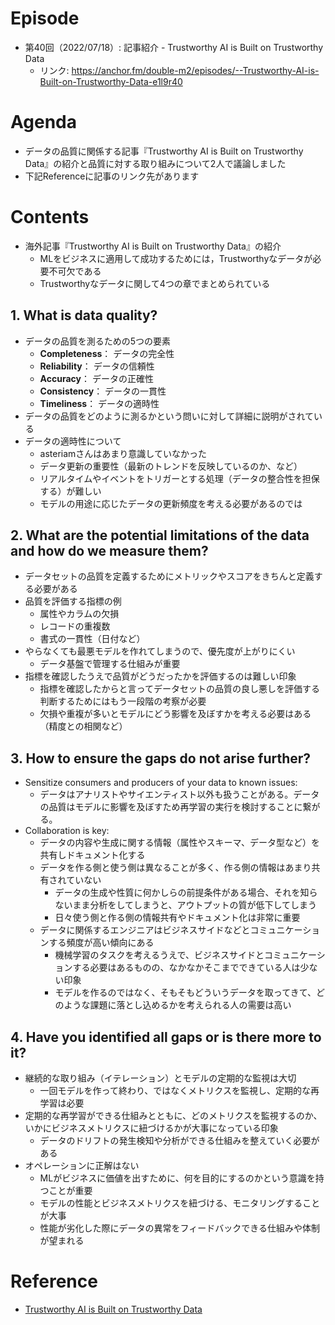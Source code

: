 # Episode
- 第40回（2022/07/18）: 記事紹介 - Trustworthy AI is Built on Trustworthy Data
    - リンク: https://anchor.fm/double-m2/episodes/--Trustworthy-AI-is-Built-on-Trustworthy-Data-e1l9r40

# Agenda
- データの品質に関係する記事『Trustworthy AI is Built on Trustworthy Data』の紹介と品質に対する取り組みについて2人で議論しました
- 下記Referenceに記事のリンク先があります

# Contents
- 海外記事『Trustworthy AI is Built on Trustworthy Data』の紹介
    - MLをビジネスに適用して成功するためには，Trustworthyなデータが必要不可欠である
    - Trustworthyなデータに関して4つの章でまとめられている

## 1. **What is data quality?**
- データの品質を測るための5つの要素
    - **Completeness**： データの完全性
    - **Reliability**： データの信頼性
    - **Accuracy**： データの正確性
    - **Consistency**： データの一貫性
    - **Timeliness**： データの適時性
- データの品質をどのように測るかという問いに対して詳細に説明がされている
- データの適時性について
    - asteriamさんはあまり意識していなかった
    - データ更新の重要性（最新のトレンドを反映しているのか、など）
    - リアルタイムやイベントをトリガーとする処理（データの整合性を担保する）が難しい
    - モデルの用途に応じたデータの更新頻度を考える必要があるのでは

## 2. **What are the potential limitations of the data and how do we measure them?**
- データセットの品質を定義するためにメトリックやスコアをきちんと定義する必要がある
- 品質を評価する指標の例
    - 属性やカラムの欠損
    - レコードの重複数
    - 書式の一貫性（日付など）
- やらなくても最悪モデルを作れてしまうので、優先度が上がりにくい
    - データ基盤で管理する仕組みが重要
- 指標を確認したうえで品質がどうだったかを評価するのは難しい印象
    - 指標を確認したからと言ってデータセットの品質の良し悪しを評価する判断するためにはもう一段階の考察が必要
    - 欠損や重複が多いとモデルにどう影響を及ぼすかを考える必要はある（精度との相関など）

## 3. **How to ensure the gaps do not arise further?**
- Sensitize consumers and producers of your data to known issues:
    - データはアナリストやサイエンティスト以外も扱うことがある。データの品質はモデルに影響を及ぼすため再学習の実行を検討することに繋がる。
- Collaboration is key:
    - データの内容や生成に関する情報（属性やスキーマ、データ型など）を共有しドキュメント化する
    - データを作る側と使う側は異なることが多く、作る側の情報はあまり共有されていない
        - データの生成や性質に何かしらの前提条件がある場合、それを知らないまま分析をしてしまうと、アウトプットの質が低下してしまう
        - 日々使う側と作る側の情報共有やドキュメント化は非常に重要
    - データに関係するエンジニアはビジネスサイドなどとコミュニケーションする頻度が高い傾向にある
        - 機械学習のタスクを考えるうえで、ビジネスサイドとコミュニケーションする必要はあるものの、なかなかそこまでできている人は少ない印象
        - モデルを作るのではなく、そもそもどういうデータを取ってきて、どのような課題に落とし込めるかを考えられる人の需要は高い

## 4. **Have you identified all gaps or is there more to it?**
- 継続的な取り組み（イテレーション）とモデルの定期的な監視は大切
    - 一回モデルを作って終わり、ではなくメトリクスを監視し、定期的な再学習は必要
- 定期的な再学習ができる仕組みとともに、どのメトリクスを監視するのか、いかにビジネスメトリクスに紐づけるかが大事になっている印象
    - データのドリフトの発生検知や分析ができる仕組みを整えていく必要がある
- オペレーションに正解はない
    - MLがビジネスに価値を出すために、何を目的にするのかという意識を持つことが重要
    - モデルの性能とビジネスメトリクスを紐づける、モニタリングすることが大事
    - 性能が劣化した際にデータの異常をフィードバックできる仕組みや体制が望まれる

# Reference
- [Trustworthy AI is Built on Trustworthy Data](https://heartbeat.comet.ml/trustworthy-ai-is-built-on-trustworthy-data-1584b795fbd5)
